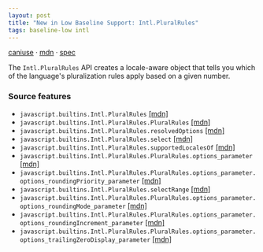 ```yaml
---
layout: post
title: "New in Low Baseline Support: Intl.PluralRules"
tags: baseline-low intl
---
```


[caniuse](https://caniuse.com/?search=intl-plural-rules) · [mdn](https://developer.mozilla.org/en-US/search?q=Intl.PluralRules) · [spec](https://tc39.es/ecma402/#pluralrules-objects)

The `Intl.PluralRules` API creates a locale-aware object that tells you which of the language's pluralization rules apply based on a given number.

### Source features

- ``javascript.builtins.Intl.PluralRules`` [[mdn]](https://developer.mozilla.org/en-US/search?q=javascript.builtins.Intl.PluralRules)
- ``javascript.builtins.Intl.PluralRules.PluralRules`` [[mdn]](https://developer.mozilla.org/en-US/search?q=javascript.builtins.Intl.PluralRules.PluralRules)
- ``javascript.builtins.Intl.PluralRules.resolvedOptions`` [[mdn]](https://developer.mozilla.org/en-US/search?q=javascript.builtins.Intl.PluralRules.resolvedOptions)
- ``javascript.builtins.Intl.PluralRules.select`` [[mdn]](https://developer.mozilla.org/en-US/search?q=javascript.builtins.Intl.PluralRules.select)
- ``javascript.builtins.Intl.PluralRules.supportedLocalesOf`` [[mdn]](https://developer.mozilla.org/en-US/search?q=javascript.builtins.Intl.PluralRules.supportedLocalesOf)
- ``javascript.builtins.Intl.PluralRules.PluralRules.options_parameter`` [[mdn]](https://developer.mozilla.org/en-US/search?q=javascript.builtins.Intl.PluralRules.PluralRules.options_parameter)
- ``javascript.builtins.Intl.PluralRules.PluralRules.options_parameter.options_roundingPriority_parameter`` [[mdn]](https://developer.mozilla.org/en-US/search?q=javascript.builtins.Intl.PluralRules.PluralRules.options_parameter.options_roundingPriority_parameter)
- ``javascript.builtins.Intl.PluralRules.selectRange`` [[mdn]](https://developer.mozilla.org/en-US/search?q=javascript.builtins.Intl.PluralRules.selectRange)
- ``javascript.builtins.Intl.PluralRules.PluralRules.options_parameter.options_roundingMode_parameter`` [[mdn]](https://developer.mozilla.org/en-US/search?q=javascript.builtins.Intl.PluralRules.PluralRules.options_parameter.options_roundingMode_parameter)
- ``javascript.builtins.Intl.PluralRules.PluralRules.options_parameter.options_roundingIncrement_parameter`` [[mdn]](https://developer.mozilla.org/en-US/search?q=javascript.builtins.Intl.PluralRules.PluralRules.options_parameter.options_roundingIncrement_parameter)
- ``javascript.builtins.Intl.PluralRules.PluralRules.options_parameter.options_trailingZeroDisplay_parameter`` [[mdn]](https://developer.mozilla.org/en-US/search?q=javascript.builtins.Intl.PluralRules.PluralRules.options_parameter.options_trailingZeroDisplay_parameter)
